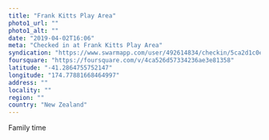 ```yaml
---
title: "Frank Kitts Play Area"
photo1_url: ""
photo1_alt: ""
date: "2019-04-02T16:06"
meta: "Checked in at Frank Kitts Play Area"
syndication: "https://www.swarmapp.com/user/492614834/checkin/5ca2d1c0ea1e44002cfa6de3"
foursquare: "https://foursquare.com/v/4ca526d57334236ae3e81358"
latitude: "-41.2864755752147"
longitude: "174.77881668464997"
address: ""
locality: ""
region: ""
country: "New Zealand"
---
```

Family time
